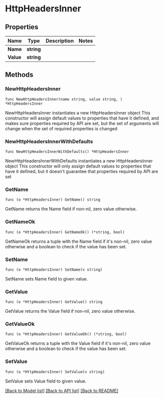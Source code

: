 # HttpHeadersInner

## Properties

Name | Type | Description | Notes
------------ | ------------- | ------------- | -------------
**Name** | **string** |  | 
**Value** | **string** |  | 

## Methods

### NewHttpHeadersInner

`func NewHttpHeadersInner(name string, value string, ) *HttpHeadersInner`

NewHttpHeadersInner instantiates a new HttpHeadersInner object
This constructor will assign default values to properties that have it defined,
and makes sure properties required by API are set, but the set of arguments
will change when the set of required properties is changed

### NewHttpHeadersInnerWithDefaults

`func NewHttpHeadersInnerWithDefaults() *HttpHeadersInner`

NewHttpHeadersInnerWithDefaults instantiates a new HttpHeadersInner object
This constructor will only assign default values to properties that have it defined,
but it doesn't guarantee that properties required by API are set

### GetName

`func (o *HttpHeadersInner) GetName() string`

GetName returns the Name field if non-nil, zero value otherwise.

### GetNameOk

`func (o *HttpHeadersInner) GetNameOk() (*string, bool)`

GetNameOk returns a tuple with the Name field if it's non-nil, zero value otherwise
and a boolean to check if the value has been set.

### SetName

`func (o *HttpHeadersInner) SetName(v string)`

SetName sets Name field to given value.


### GetValue

`func (o *HttpHeadersInner) GetValue() string`

GetValue returns the Value field if non-nil, zero value otherwise.

### GetValueOk

`func (o *HttpHeadersInner) GetValueOk() (*string, bool)`

GetValueOk returns a tuple with the Value field if it's non-nil, zero value otherwise
and a boolean to check if the value has been set.

### SetValue

`func (o *HttpHeadersInner) SetValue(v string)`

SetValue sets Value field to given value.



[[Back to Model list]](../README.md#documentation-for-models) [[Back to API list]](../README.md#documentation-for-api-endpoints) [[Back to README]](../README.md)


